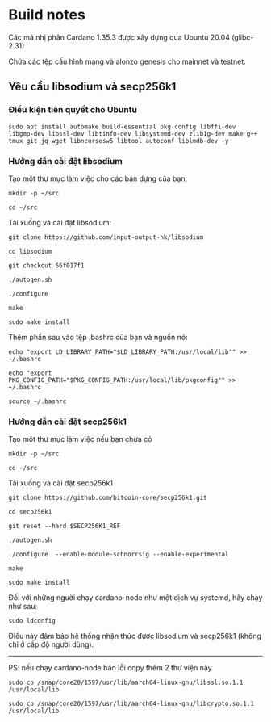  Build notes
==================

Các mã nhị phân Cardano 1.35.3 được xây dựng qua Ubuntu 20.04 (glibc-2.31)

Chứa các tệp cấu hình mạng và alonzo genesis cho mainnet và testnet.


## Yêu cầu libsodium và secp256k1


### Điều kiện tiên quyết cho Ubuntu

```
sudo apt install automake build-essential pkg-config libffi-dev libgmp-dev libssl-dev libtinfo-dev libsystemd-dev zlib1g-dev make g++ tmux git jq wget libncursesw5 libtool autoconf liblmdb-dev -y
```
### Hướng dẫn cài đặt libsodium

Tạo một thư mục làm việc cho các bản dựng của bạn:

```
mkdir -p ~/src

cd ~/src

```

Tải xuống và cài đặt libsodium:

```
git clone https://github.com/input-output-hk/libsodium

cd libsodium

git checkout 66f017f1

./autogen.sh

./configure

make

sudo make install

```

Thêm phần sau vào tệp .bashrc của bạn và nguồn nó:

```
echo "export LD_LIBRARY_PATH="$LD_LIBRARY_PATH:/usr/local/lib"" >> ~/.bashrc

echo "export PKG_CONFIG_PATH="$PKG_CONFIG_PATH:/usr/local/lib/pkgconfig"" >> ~/.bashrc

source ~/.bashrc

```

### Hướng dẫn cài đặt secp256k1

Tạo một thư mục làm việc nếu bạn chưa có

```
mkdir -p ~/src

cd ~/src

```

Tải xuống và cài đặt secp256k1

```
git clone https://github.com/bitcoin-core/secp256k1.git

cd secp256k1

git reset --hard $SECP256K1_REF

./autogen.sh

./configure  --enable-module-schnorrsig --enable-experimental

make

sudo make install

```

Đối với những người chạy cardano-node như một dịch vụ systemd, hãy chạy như sau:


```
sudo ldconfig

```

Điều này đảm bảo hệ thống nhận thức được libsodium và secp256k1 (không chỉ ở cấp độ người dùng).

-------------------------


PS: nếu chạy cardano-node báo lỗi copy thêm 2 thư viện này

```
sudo cp /snap/core20/1597/usr/lib/aarch64-linux-gnu/libssl.so.1.1 /usr/local/lib

sudo cp /snap/core20/1597/usr/lib/aarch64-linux-gnu/libcrypto.so.1.1 /usr/local/lib
```
